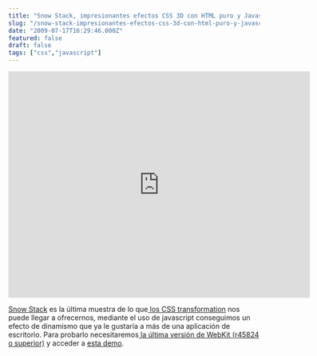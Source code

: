 ```yaml
---
title: "Snow Stack, impresionantes efectos CSS 3D con HTML puro y Javascript"
slug: "/snow-stack-impresionantes-efectos-css-3d-con-html-puro-y-javascript"
date: "2009-07-17T16:29:46.000Z"
featured: false
draft: false
tags: ["css","javascript"]
---
```



<iframe allowfullscreen="" frameborder="0" height="453" src="http://www.youtube.com/embed/3R6sb4NO25E?feature=oembed" width="604"></iframe>

[Snow Stack](http://www.satine.org/archives/2009/07/11/snow-stack-is-here/) es la última muestra de lo que[ los CSS transformation](http://www.anieto2k.com/2008/04/10/nuevas-propuestas-para-mejorar-el-css/) nos puede llegar a ofrecernos, mediante el uso de javascript conseguimos un efecto de dinamismo que ya le gustaría a más de una aplicación de escritorio. Para probarlo necesitaremos[ la última versión de WebKit (r45824 o superior)](http://nightly.webkit.org/) y acceder a [esta demo](http://www.satine.org/research/webkit/snowleopard/snowstack.html).



